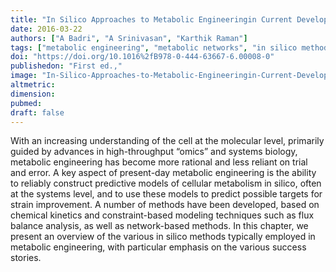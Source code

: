 ```yaml
---
title: "In Silico Approaches to Metabolic Engineeringin Current Developments in Biotechnology and Bioengineering"
date: 2016-03-22
authors: ["A Badri", "A Srinivasan", "Karthik Raman"]
tags: ["metabolic engineering", "metabolic networks", "in silico methods"]
doi: "https://doi.org/10.1016%2fB978-0-444-63667-6.00008-0"
publishedon: "First ed.,"
image: "In-Silico-Approaches-to-Metabolic-Engineeringin-Current-Developments-in-Biotechnology.png"
altmetric: 
dimension: 
pubmed: 
draft: false
---
```

With an increasing understanding of the cell at the molecular level, primarily guided by advances in high-throughput “omics” and systems biology, metabolic engineering has become more rational and less reliant on trial and error. A key aspect of present-day metabolic engineering is the ability to reliably construct predictive models of cellular metabolism in silico, often at the systems level, and to use these models to predict possible targets for strain improvement. A number of methods have been developed, based on chemical kinetics and constraint-based modeling techniques such as flux balance analysis, as well as network-based methods. In this chapter, we present an overview of the various in silico methods typically employed in metabolic engineering, with particular emphasis on the various success stories.
